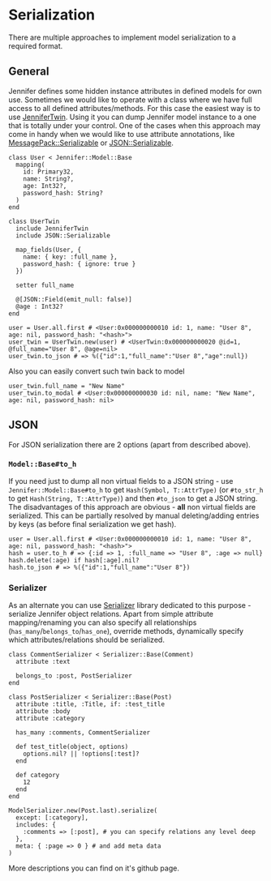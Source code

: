 # Serialization

There are multiple approaches to implement model serialization to a required format.

## General

Jennifer defines some hidden instance attributes in defined models for own use. Sometimes we would like to operate with a class where we have full access to all defined attributes/methods. For this case the easiest way is to use [JenniferTwin](https://github.com/imdrasil/jennifer_twin). Using it you can dump Jennifer model instance to a one that is totally under your control. One of the cases when this approach may come in handy when we would like to use attribute annotations, like [MessagePack::Serializable](https://github.com/crystal-community/msgpack-crystal) or [JSON::Serializable](https://crystal-lang.org/api/0.31.1/JSON/Serializable.html).

```crystal
class User < Jennifer::Model::Base
  mapping(
    id: Primary32,
    name: String?,
    age: Int32?,
    password_hash: String?
  )
end

class UserTwin
  include JenniferTwin
  include JSON::Serializable

  map_fields(User, {
    name: { key: :full_name },
    password_hash: { ignore: true }
  })

  setter full_name

  @[JSON::Field(emit_null: false)]
  @age : Int32?
end

user = User.all.first # <User:0x000000000010 id: 1, name: "User 8", age: nil, password_hash: "<hash>">
user_twin = UserTwin.new(user) # <UserTwin:0x000000000020 @id=1, @full_name="User 8", @age=nil>
user_twin.to_json # => %({"id":1,"full_name":"User 8","age":null})
```

Also you can easily convert such twin back to model

```crystal
user_twin.full_name = "New Name"
user_twin.to_modal # <User:0x000000000030 id: nil, name: "New Name", age: nil, password_hash: nil>
```

## JSON

For JSON serialization there are 2 options (apart from described above).

### `Model::Base#to_h`

If you need just to dump all non virtual fields to a JSON string - use `Jennifer::Model::Base#to_h` to get `Hash(Symbol, T::AttrType)` (or `#to_str_h` to get `Hash(String, T::AttrType)`) and then `#to_json` to get a JSON string. The disadvantages of this approach are obvious - **all** non virtual fields are serialized. This can be partially resolved by manual deleting/adding entries by keys (as before final serialization we get hash).

```crystal
user = User.all.first # <User:0x000000000010 id: 1, name: "User 8", age: nil, password_hash: "<hash>">
hash = user.to_h # => {:id => 1, :full_name => "User 8", :age => null}
hash.delete(:age) if hash[:age].nil?
hash.to_json # => %({"id":1,"full_name":"User 8"})
```

### Serializer

As an alternate you can use [Serializer](https://github.com/imdrasil/serializer) library dedicated to this purpose - serialize Jennifer object relations. Apart from simple attribute mapping/renaming you can also specify all relationships (`has_many`/`belongs_to`/`has_one`), override methods, dynamically specify which attributes/relations should be serialized.

```crystal
class CommentSerializer < Serializer::Base(Comment)
  attribute :text

  belongs_to :post, PostSerializer
end

class PostSerializer < Serializer::Base(Post)
  attribute :title, :Title, if: :test_title
  attribute :body
  attribute :category

  has_many :comments, CommentSerializer

  def test_title(object, options)
    options.nil? || !options[:test]?
  end

  def category
    12
  end
end

ModelSerializer.new(Post.last).serialize(
  except: [:category],
  includes: {
    :comments => [:post], # you can specify relations any level deep
  },
  meta: { :page => 0 } # and add meta data
)
```

More descriptions you can find on it's github page.
